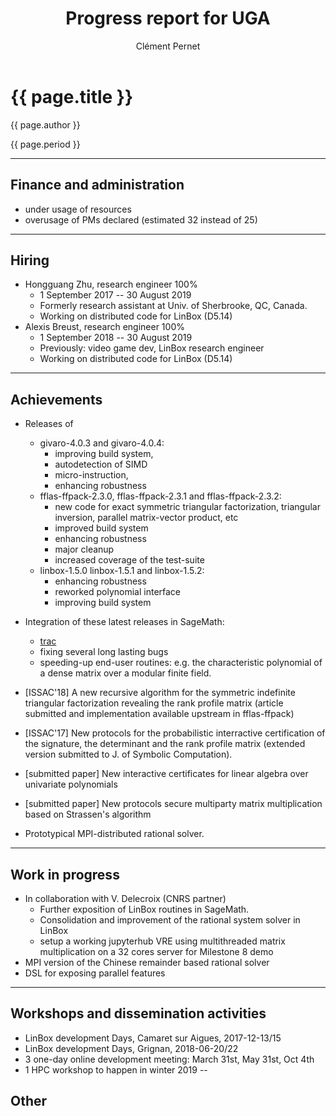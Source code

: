 ﻿---
layout: page
title: "Progress report for UGA"
theme: white
transition: none
author: Clément Pernet
period: Reporting period from March 2017 to June 2018
---

# {{ page.title }}

{{ page.author }}

{{ page.period }}

---

## Finance and administration

* under usage of resources
* overusage of PMs declared (estimated 32 instead of 25)

---
## Hiring

* Hongguang Zhu, research engineer 100%
  * 1 September 2017 -- 30 August 2019
  * Formerly research assistant at Univ. of Sherbrooke, QC, Canada.
  * Working on distributed code for LinBox (D5.14)
* Alexis Breust, research engineer 100%
  * 1 September 2018 -- 30 August 2019
  * Previously: video game dev, LinBox research engineer
  * Working on distributed code for LinBox (D5.14)

---
## Achievements

* Releases of
  + givaro-4.0.3 and givaro-4.0.4:
    - improving build system,
    - autodetection of SIMD
    - micro-instruction,
    - enhancing robustness
  + fflas-ffpack-2.3.0, fflas-ffpack-2.3.1 and fflas-ffpack-2.3.2:
    - new code for exact symmetric triangular factorization, triangular inversion, parallel matrix-vector product, etc
    - improved build system
    - enhancing robustness
    - major cleanup
    - increased coverage of the test-suite
  + linbox-1.5.0 linbox-1.5.1 and linbox-1.5.2:
    - enhancing robustness
    - reworked polynomial interface
    - improving build system

* Integration of these latest releases in SageMath:
  + [trac](https://trac.sagemath.org/ticket/24214)
  + fixing several long lasting bugs
  + speeding-up end-user routines: e.g. the characteristic polynomial of a dense matrix over a modular finite field.

* [ISSAC'18] A new recursive algorithm for the symmetric indefinite triangular factorization revealing the rank profile matrix (article submitted and implementation available upstream in fflas-ffpack)
* [ISSAC'17] New protocols for the probabilistic interractive certification of the signature, the determinant and the rank profile matrix (extended version submitted to J. of Symbolic Computation).
* [submitted paper] New interactive certificates for linear algebra over univariate polynomials
* [submitted paper] New protocols secure multiparty matrix multiplication based on Strassen's algorithm

* Prototypical MPI-distributed rational solver. 

---
## Work in progress
* In collaboration with V. Delecroix (CNRS partner)
  + Further exposition of LinBox routines in SageMath.
  + Consolidation and improvement of the rational system solver in LinBox
  + setup a working jupyterhub VRE using multithreaded matrix multiplication on a 32 cores server for Milestone 8 demo
* MPI version of the Chinese remainder based rational solver
* DSL for exposing parallel features

---
## Workshops and dissemination activities

* LinBox development Days, Camaret sur Aigues, 2017-12-13/15
* LinBox development Days, Grignan, 2018-06-20/22
* 3 one-day online development meeting: March 31st, May 31st, Oct 4th
* 1 HPC workshop to happen in winter 2019
--
## Other

